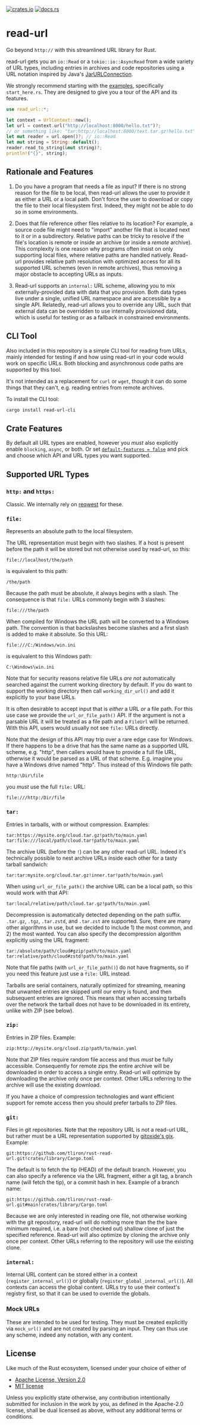 [![crates.io](https://img.shields.io/crates/v/read-url?color=%23227700)](https://crates.io/crates/read-url)
[![docs.rs](https://img.shields.io/badge/docs.rs-latest?color=grey)](https://docs.rs/read-url/latest/read_url/)

read-url
========

Go beyond `http://` with this streamlined URL library for Rust.

read-url gets you an `io::Read` or a `tokio::io::AsyncRead` from a wide variety of URL types, including entries in archives and code repositories using a URL notation inspired by Java's [JarURLConnection](https://docs.oracle.com/en/java/javase/11/docs/api/java.base/java/net/JarURLConnection.html).

We strongly recommend starting with the [examples](https://github.com/tliron/rust-read-url/tree/main/library/examples), specifically `start_here.rs`. They are designed to give you a tour of the API and its features.

```rust
use read_url::*;

let context = UrlContext::new();
let url = context.url("http://localhost:8000/hello.txt")?;
// or something like: "tar:http://localhost:8000/text.tar.gz!hello.txt"
let mut reader = url.open()?; // io::Read
let mut string = String::default();
reader.read_to_string(&mut string)?;
println!("{}", string);
```

Rationale and Features
----------------------

1) Do you have a program that needs a file as input? If there is no strong reason for the file to be local, then read-url allows the user to provide it as either a URL or a local path. Don't force the user to download or copy the file to their local filesystem first. Indeed, they might not be able to do so in some environments.

2) Does that file reference other files relative to its location? For example, a source code file might need to "import" another file that is located next to it or in a subdirectory. Relative paths can be tricky to resolve if the file's location is remote or inside an archive (or inside a *remote* archive). This complexity is one reason why programs often insist on only supporting local files, where relative paths are handled natively. Read-url provides relative path resolution with optimized access for all its supported URL schemes (even in remote archives), thus removing a major obstacle to accepting URLs as inputs.

3) Read-url supports an `internal:` URL scheme, allowing you to mix externally-provided data with data that you provision. Both data types live under a single, unified URL namespace and are accessible by a single API. Relatedly, read-url allows you to override any URL, such that external data can be overridden to use internally provisioned data, which is useful for testing or as a fallback in constrained environments.

CLI Tool
--------

Also included in this repository is a simple CLI tool for reading from URLs, mainly intended for testing if and how using read-url in your code would work on specific URLs. Both blocking and asynchronous code paths are supported by this tool.

It's not intended as a replacement for `curl` or `wget`, though it can do some things that they can't, e.g. reading entries from remote archives.

To install the CLI tool:

```sh
cargo install read-url-cli
```

Crate Features
--------------

By default all URL types are enabled, however you *must* also explicitly enable `blocking`, `async`, or both. Or set [`default-features = false`](https://doc.rust-lang.org/cargo/reference/features.html#dependency-features) and pick and choose which API and URL types you want supported.

Supported URL Types
-------------------

### `http:` and `https:`

Classic. We internally rely on [reqwest](https://github.com/seanmonstar/reqwest) for these.

### `file:`

Represents an absolute path to the local filesystem.

The URL representation must begin with two slashes. If a host is present before the path it will be stored but not otherwise used by read-url, so this:

    file://localhost/the/path

is equivalent to this path:

    /the/path

Because the path must be absolute, it always begins with a slash. The consequence is that `file:` URLs commonly begin with 3 slashes:

    file:///the/path

When compiled for Windows the URL path will be converted to a Windows path. The convention is that backslashes become slashes and a first slash is added to make it absolute. So this URL:

    file:///C:/Windows/win.ini

is equivalent to this Windows path:

    C:\Windows\win.ini

Note that for security reasons relative file URLs *are not* automatically searched against the current working directory by default. If you do want to support the working directory then call `working_dir_url()` and add it explicitly to your base URLs.

It is often desirable to accept input that is *either* a URL *or* a file path. For this use case we provide the `url_or_file_path()` API. If the argument is not a parsable URL it will be treated as a file path and a `FileUrl` will be returned. With this API, users would usually not see `file:` URLs directly.

Note that the design of this API may trip over a rare edge case for Windows. If there happens to be a drive that has the same name as a supported URL scheme, e.g. "http", then callers would have to provide a full file URL, otherwise it would be parsed as a URL of that scheme. E.g. imagine you have a Windows drive named "http". Thus instead of this Windows file path:

    http:\Dir\file

you *must* use the full `file:` URL:

    file:///http:/Dir/file

### `tar:`

Entries in tarballs, with or without compression. Examples:

    tar:https://mysite.org/cloud.tar.gz!path/to/main.yaml
    tar:file:///local/path/cloud.tar!path/to/main.yaml

The archive URL (before the `!`) can be any other read-url URL. Indeed it's technically possible to nest archive URLs inside each other for a tasty tarball sandwich:

    tar:tar:mysite.org/cloud.tar.gz!inner.tar!path/to/main.yaml

When using `url_or_file_path()` the archive URL can be a local path, so this would work with that API:

    tar:local/relative/path/cloud.tar.gz!path/to/main.yaml

Decompression is automatically detected depending on the path suffix. `.tar.gz`, `.tgz`, `.tar.zstd`, and `.tar.zst` are supported. Sure, there are many other algorithms in use, but we decided to include 1) the most common, and 2) the most wanted. You can also specify the decompression algorithm explicitly using the URL fragment:

    tar:/absolute/path/cloud#gzip!path/to/main.yaml
    tar:relative/path/cloud#zstd!path/to/main.yaml

Note that file paths (with `url_or_file_path()`) do not have fragments, so if you need this feature just use a `file:` URL instead.

Tarballs are serial containers, naturally optimized for streaming, meaning that unwanted entries are skipped until our entry is found, and then subsequent entries are ignored. This means that when accessing tarballs over the network the tarball does not have to be downloaded in its entirety, unlike with ZIP (see below).

### `zip:`

Entries in ZIP files. Example:

    zip:http://mysite.org/cloud.zip!path/to/main.yaml

Note that ZIP files require random file access and thus *must* be fully accessible. Consequently for remote zips the entire archive will be downloaded in order to access a single entry. Read-url will optimize by downloading the archive only once per context. Other URLs referring to the archive will use the existing download.

If you have a choice of compression technologies and want efficient support for remote access then you should prefer tarballs to ZIP files.

### `git:`

Files in git repositories. Note that the repository URL is not a read-url URL, but rather must be a URL representation supported by [gitoxide's gix](https://github.com/GitoxideLabs/gitoxide). Example:

    git:https://github.com/tliron/rust-read-url.git!crates/library/Cargo.toml

The default is to fetch the tip (HEAD) of the default branch. However, you can also specify a reference via the URL fragment, either a git tag, a branch name (will fetch the tip), or a commit hash in hex. Example of a branch name:

    git:https://github.com/tliron/rust-read-url.git#main!crates/library/Cargo.toml

Because we are only interested in reading one file, not otherwise working with the git repository, read-url will do nothing more than the the bare minimum required, i.e. a bare (not checked out) shallow clone of just the specified reference. Read-url will also optimize by cloning the archive only once per context. Other URLs referring to the repository will use the existing clone.

### `internal:`

Internal URL content can be stored either in a context (`register_internal_url()`) or globally (`register_global_internal_url()`). All contexts can access the global content. URLs try to use their context's registry first, so that it can be used to override the globals.

### Mock URLs

These are intended to be used for testing. They must be created explicitly via `mock_url()` and are not created by parsing an input. They can thus use any scheme, indeed any notation, with any content.

License
-------

Like much of the Rust ecosystem, licensed under your choice of either of

* [Apache License, Version 2.0](https://github.com/tliron/rust-read-url/blob/main/LICENSE-APACHE)
* [MIT license](https://github.com/tliron/rust-read-url/blob/main/LICENSE-MIT)

Unless you explicitly state otherwise, any contribution intentionally submitted for inclusion in the work by you, as defined in the Apache-2.0 license, shall be dual licensed as above, without any additional terms or conditions.
